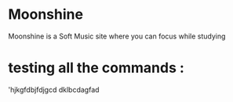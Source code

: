 # Moonshine
Moonshine is a Soft Music site where you can focus while studying 


# testing all the commands :
'hjkgfdbjfdjgcd
dklbcdagfad
